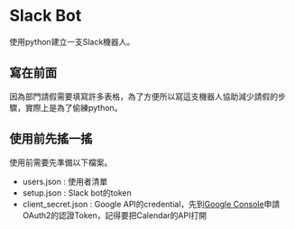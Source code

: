 # Slack Bot #
使用python建立一支Slack機器人。

## 寫在前面 ##
因為部門請假需要填寫許多表格，為了方便所以寫這支機器人協助減少請假的步驟，實際上是為了偷練python。

## 使用前先搖一搖 ##
使用前需要先準備以下檔案。

* users.json : 使用者清單
* setup.json : Slack bot的token
* client_secret.json : Google API的credential，先到[Google Console](https://console.developers.google.com)申請OAuth2的認證Token，記得要把Calendar的API打開


